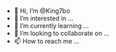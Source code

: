 - 👋 Hi, I’m @King7bo
- 👀 I’m interested in ...
- 🌱 I’m currently learning ...
- 💞️ I’m looking to collaborate on ...
- 📫 How to reach me ...

<!---
King7bo/King7bo is a ✨ special ✨ repository because its `README.md` (this file) appears on your GitHub profile.
You can click the Preview link to take a look at your changes.
--->
